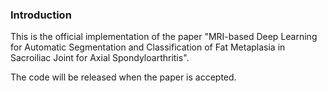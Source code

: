### Introduction

This is the official implementation of the paper "MRI-based Deep Learning for Automatic Segmentation and Classification of Fat Metaplasia in Sacroiliac Joint for Axial Spondyloarthritis".

The code will be released when the paper is accepted.
